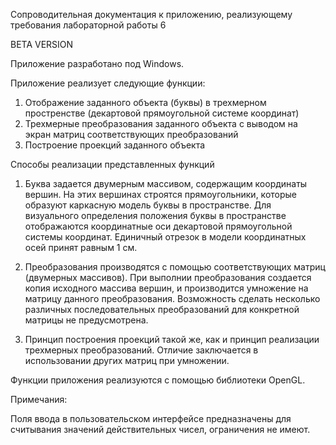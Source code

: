 Сопроводительная документация к приложению, реализующему требования лабораторной работы 6

BETA VERSION

Приложение разработано под Windows.

Приложение реализует следующие функции:

1. Отображение заданного объекта (буквы) в трехмерном простренстве (декартовой прямоугольной системе координат)
2. Трехмерные преобразования заданного объекта с выводом на экран матриц соответствующих преобразований
3. Построение проекций заданного объекта

Способы реализации представленных функций

1. Буква задается двумерным массивом, содержащим координаты вершин. На этих вершинах строятся прямоугольники, которые образуют каркасную модель буквы в пространстве. Для визуального определения положения буквы в пространстве отображаются координатные оси декартовой прямоугольной системы координат. Единичный отрезок в модели координатных осей принят равным 1 см.

2. Преобразования производятся с помощью соответствующих матриц (двумерных массивов). При выполнии преобразования создается копия исходного массива вершин, и производится умножение на матрицу данного преобразования. Возможность сделать несколько различных последовательных преобразований для конкретной матрицы не предусмотрена.

3. Принцип построения проекций такой же, как и принцип реализации трехмерных преобразований. Отличие заключается в использовании других матриц при умножении.

Функции приложения реализуются с помощью библиотеки OpenGL.

Примечания:

Поля ввода в пользовательском интерфейсе предназначены для считывания значений действительных чисел, ограничения не имеют.